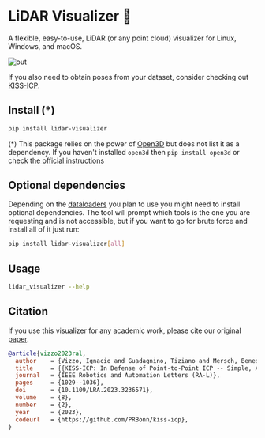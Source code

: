 # LiDAR Visualizer 🚀

A flexible, easy-to-use, LiDAR (or any point cloud) visualizer for Linux, Windows, and macOS.

![out](https://user-images.githubusercontent.com/21349875/234777083-eeb4ec57-cb50-4c69-babd-4cc8e63cff86.png)

If you also need to obtain poses from your dataset, consider checking out [KISS-ICP](https://github.com/PRBonn/kiss-icp).

## Install (\*)

```sh
pip install lidar-visualizer
```

(\*) This package relies on the power of [Open3D](https://www.open3d.org) but does not list it as a dependency. If you haven't installed `open3d` then `pip install open3d` or check [the official instructions](https://www.open3d.org/docs/release/getting_started.html)

## Optional dependencies

Depending on the [dataloaders](./src/lidar_visualizer/datasets/) you plan to use you might need to install optional dependencies. The tool will prompt which tools is the one you are requesting and is not accessible, but if you want to go for brute force and install all of it just run:

```sh
pip install lidar-visualizer[all]
```

## Usage

```sh
lidar_visualizer --help
```

## Citation

If you use this visualizer for any academic work, please cite our original [paper](https://www.ipb.uni-bonn.de/wp-content/papercite-data/pdf/vizzo2023ral.pdf).

```bibtex
@article{vizzo2023ral,
  author    = {Vizzo, Ignacio and Guadagnino, Tiziano and Mersch, Benedikt and Wiesmann, Louis and Behley, Jens and Stachniss, Cyrill},
  title     = {{KISS-ICP: In Defense of Point-to-Point ICP -- Simple, Accurate, and Robust Registration If Done the Right Way}},
  journal   = {IEEE Robotics and Automation Letters (RA-L)},
  pages     = {1029--1036},
  doi       = {10.1109/LRA.2023.3236571},
  volume    = {8},
  number    = {2},
  year      = {2023},
  codeurl   = {https://github.com/PRBonn/kiss-icp},
}
```
